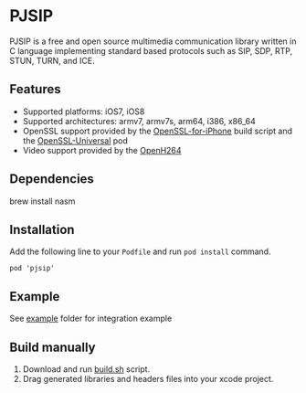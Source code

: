 
# PJSIP

PJSIP is a free and open source multimedia communication library written in C language implementing standard based protocols such as SIP, SDP, RTP, STUN, TURN, and ICE.

## Features

- Supported platforms: iOS7, iOS8
- Supported architectures: armv7, armv7s, arm64, i386, x86_64
- OpenSSL support provided by the [OpenSSL-for-iPhone](https://github.com/x2on/OpenSSL-for-iPhone) build script and the [OpenSSL-Universal](https://github.com/krzak/OpenSSL.git) pod
- Video support provided by the [OpenH264](https://github.com/cisco/openh264)

## Dependencies

  brew install nasm

## Installation

Add the following line to your `Podfile` and run `pod install` command.

```
pod 'pjsip'
```

## Example

See [example](example/ipjsystest) folder for integration example

## Build manually

1. Download and run [build.sh](build.sh) script.
2. Drag generated libraries and headers files into your xcode project.


